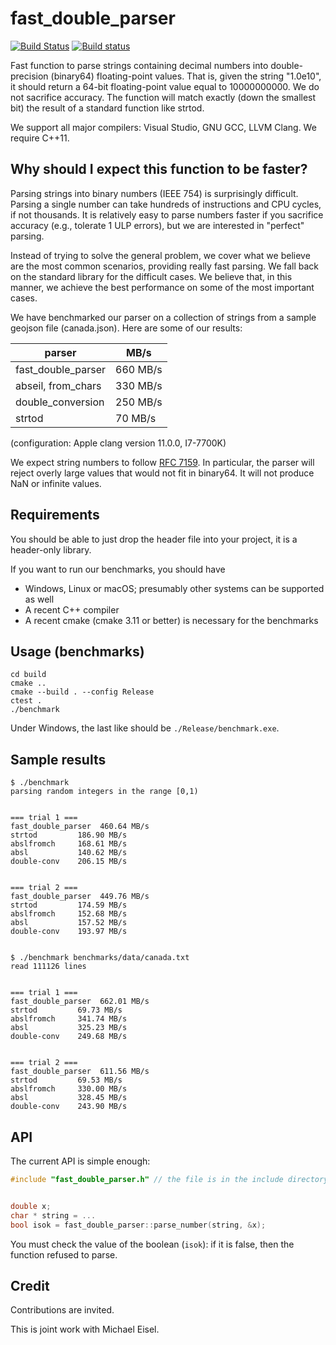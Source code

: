 # fast_double_parser
[![Build Status](https://cloud.drone.io/api/badges/lemire/fast_double_parser/status.svg)](https://cloud.drone.io/lemire/fast_double_parser) [![Build status](https://ci.appveyor.com/api/projects/status/y7215jgem4ggswnj/branch/master?svg=true)](https://ci.appveyor.com/project/lemire/fast-double-parser/branch/master)


Fast function to parse strings containing decimal numbers into double-precision (binary64) floating-point values.  That is, given the string "1.0e10", it should return a 64-bit floating-point value equal to 10000000000. We do not sacrifice accuracy. The function will match exactly (down the smallest bit) the result of a standard function like strtod.

We support all major compilers: Visual Studio, GNU GCC, LLVM Clang. We require C++11.

## Why should I expect this function to be faster?

Parsing strings into binary numbers (IEEE 754) is surprisingly difficult. Parsing a single number can take hundreds of instructions and CPU cycles, if not thousands. It is relatively easy to parse numbers faster if you sacrifice accuracy (e.g., tolerate 1 ULP errors), but we are interested in "perfect" parsing.

Instead of trying to solve the general problem, we cover what we believe are the most common scenarios, providing really fast parsing. We fall back on the standard library for the difficult cases. We believe that, in this manner, we achieve the best performance on some of the most important cases. 

We have benchmarked our parser on a collection of strings from a sample geojson file (canada.json). Here are some of our results:


| parser                                | MB/s |
| ------------------------------------- | ---- |
| fast_double_parser                    | 660 MB/s  |
| abseil, from_chars                    | 330 MB/s |
| double_conversion                     | 250 MB/s |
| strtod                    | 70 MB/s |

(configuration: Apple clang version 11.0.0, I7-7700K)

We expect string numbers to follow [RFC 7159](https://tools.ietf.org/html/rfc7159). In particular,
the parser will reject overly large values that would not fit in binary64. It will not produce
NaN or infinite values.

## Requirements

You should be able to just drop  the header file into your project, it is a header-only library.

If you want to run our benchmarks, you should have

- Windows, Linux or macOS; presumably other systems can be supported as well
- A recent C++ compiler
- A recent cmake (cmake 3.11 or better) is necessary for the benchmarks 

## Usage (benchmarks)

```
cd build
cmake ..
cmake --build . --config Release  
ctest .
./benchmark
```
Under Windows, the last like should be `./Release/benchmark.exe`.


## Sample results


```
$ ./benchmark 
parsing random integers in the range [0,1)


=== trial 1 ===
fast_double_parser  460.64 MB/s
strtod         186.90 MB/s
abslfromch     168.61 MB/s
absl           140.62 MB/s
double-conv    206.15 MB/s


=== trial 2 ===
fast_double_parser  449.76 MB/s
strtod         174.59 MB/s
abslfromch     152.68 MB/s
absl           157.52 MB/s
double-conv    193.97 MB/s


```

```
$ ./benchmark benchmarks/data/canada.txt
read 111126 lines 


=== trial 1 ===
fast_double_parser  662.01 MB/s
strtod         69.73 MB/s
abslfromch     341.74 MB/s
absl           325.23 MB/s
double-conv    249.68 MB/s


=== trial 2 ===
fast_double_parser  611.56 MB/s
strtod         69.53 MB/s
abslfromch     330.00 MB/s
absl           328.45 MB/s
double-conv    243.90 MB/s
```

## API

The current API is simple enough:

```C++
#include "fast_double_parser.h" // the file is in the include directory


double x;
char * string = ...
bool isok = fast_double_parser::parse_number(string, &x);
```

You must check the value of the boolean (`isok`): if it is false, then the function refused to parse.

## Credit

Contributions are invited.

This is joint work with Michael Eisel.
